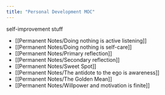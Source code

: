```yaml
---
title: "Personal Development MOC"
---
```

self-improvement stuff
+ [[Permanent Notes/Doing nothing is active listening]]
+ [[Permanent Notes/Doing nothing is self-care]]
+ [[Permanent Notes/Primary reflection]]
+ [[Permanent Notes/Secondary reflection]]
+ [[Permanent Notes/Sweet Spot]]
+ [[Permanent Notes/The antidote to the ego is awareness]]
+ [[Permanent Notes/The Golden Mean]]
+ [[Permanent Notes/Willpower and motivation is finite]]